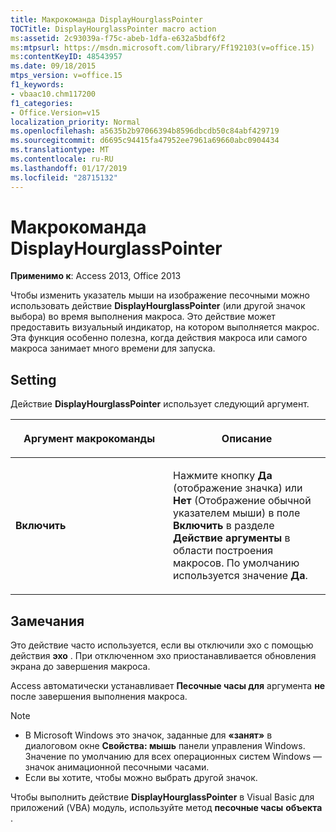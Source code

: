```yaml
---
title: Макрокоманда DisplayHourglassPointer
TOCTitle: DisplayHourglassPointer macro action
ms:assetid: 2c93039a-f75c-abeb-1dfa-e632a5bdf6f2
ms:mtpsurl: https://msdn.microsoft.com/library/Ff192103(v=office.15)
ms:contentKeyID: 48543957
ms.date: 09/18/2015
mtps_version: v=office.15
f1_keywords:
- vbaac10.chm117200
f1_categories:
- Office.Version=v15
localization_priority: Normal
ms.openlocfilehash: a5635b2b97066394b8596dbcdb50c84abf429719
ms.sourcegitcommit: d6695c94415fa47952ee7961a69660abc0904434
ms.translationtype: MT
ms.contentlocale: ru-RU
ms.lasthandoff: 01/17/2019
ms.locfileid: "28715132"
---
```

# <a name="displayhourglasspointer-macro-action"></a>Макрокоманда DisplayHourglassPointer


**Применимо к**: Access 2013, Office 2013

Чтобы изменить указатель мыши на изображение песочными можно использовать действие **DisplayHourglassPointer** (или другой значок выбора) во время выполнения макроса. Это действие может предоставить визуальный индикатор, на котором выполняется макрос. Эта функция особенно полезна, когда действия макроса или самого макроса занимает много времени для запуска.

## <a name="setting"></a>Setting

Действие **DisplayHourglassPointer** использует следующий аргумент.

<table>
<colgroup>
<col style="width: 50%" />
<col style="width: 50%" />
</colgroup>
<thead>
<tr class="header">
<th><p>Аргумент макрокоманды</p></th>
<th><p>Описание</p></th>
</tr>
</thead>
<tbody>
<tr class="odd">
<td><p><strong>Включить</strong></p></td>
<td><p>Нажмите кнопку <strong>Да</strong> (отображение значка) или <strong>Нет</strong> (Отображение обычной указателем мыши) в поле <strong>Включить</strong> в разделе <strong>Действие аргументы</strong> в области построения макросов. По умолчанию используется значение <strong>Да</strong>.</p></td>
</tr>
</tbody>
</table>


## <a name="remarks"></a>Замечания

Это действие часто используется, если вы отключили эхо с помощью действия **эхо** . При отключенном эхо приостанавливается обновления экрана до завершения макроса.

Access автоматически устанавливает **Песочные часы для** аргумента **не** после завершения выполнения макроса.

> [!NOTE]
> - В Microsoft Windows это значок, заданные для **«занят»** в диалоговом окне **Свойства: мышь** панели управления Windows. Значение по умолчанию для всех операционных систем Windows — значок анимационной песочными часами.
> - Если вы хотите, чтобы можно выбрать другой значок.

Чтобы выполнить действие **DisplayHourglassPointer** в Visual Basic для приложений (VBA) модуль, используйте метод **песочные часы** **объекта** .

